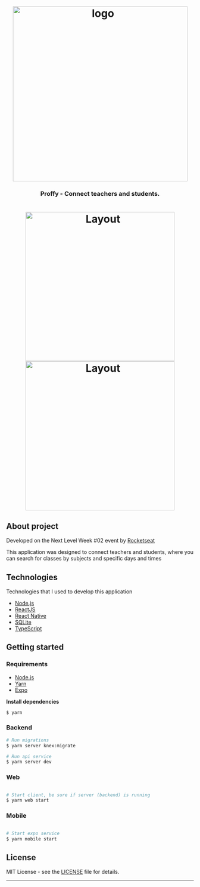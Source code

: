 <h1 align="center">
  <img width="469" alt="logo" src="https://user-images.githubusercontent.com/63745509/89786971-202dc500-daf3-11ea-93a2-51b5ccee61ea.png">
</h1>

<h3 align="center">
  Proffy - Connect teachers and students.
</h3>

<h1 align="center">
<img width="400"  alt="Layout" src="https://user-images.githubusercontent.com/63745509/89794136-05604e00-dafd-11ea-8131-9d74ccf489b9.gif">
 <img width="400"  alt="Layout" src="https://user-images.githubusercontent.com/63745509/89796307-dc8d8800-daff-11ea-809e-7a09ed56b9f0.gif">
</h1>

## About project

Developed on the Next Level Week #02 event by [Rocketseat](https://rocketseat.com.br/)

This application was designed to connect teachers and students, where you can search for classes by subjects and specific days and times

## Technologies

Technologies that I used to develop this application

- [Node.js](https://nodejs.org/en/)
- [ReactJS](https://reactjs.org/)
- [React Native](https://reactnative.dev/)
- [SQLite](https://www.sqlite.org/)
- [TypeScript](https://www.typescriptlang.org/)



## Getting started


### Requirements

- [Node.js](https://nodejs.org/en/)
- [Yarn](https://classic.yarnpkg.com/)
- [Expo](https://expo.io/)

**Install dependencies**

```bash
$ yarn
```


### Backend

```bash
# Run migrations
$ yarn server knex:migrate

# Run api service
$ yarn server dev

```

### Web

```bash

# Start client, be sure if server (backend) is running
$ yarn web start
```

### Mobile

```bash

# Start expo service
$ yarn mobile start
```


## License

MIT License - see the [LICENSE](LICENSE) file for details.

---
